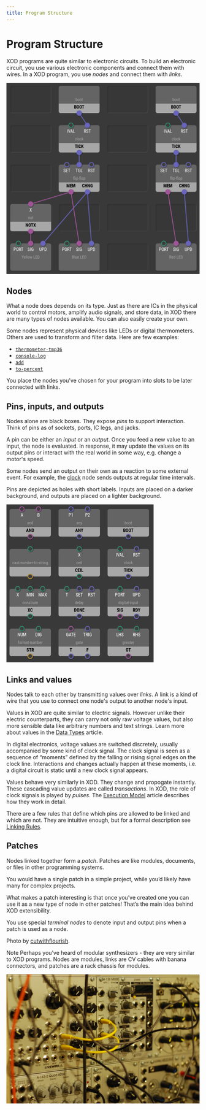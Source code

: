 ```yaml
---
title: Program Structure
---
```


Program Structure
=================

XOD programs are quite similar to electronic circuits. To build an
electronic circuit, you use various electronic components and connect them
with wires. In a XOD program, you use *nodes* and connect them with *links*.

![Example patch](./example.patch.png)

Nodes
-----

What a node does depends on its type. Just as there are ICs in the physical
world to control motors, amplify audio signals, and store data, in XOD there
are many types of nodes available. You can also easily create your own.

Some nodes represent physical devices like LEDs or digital thermometers. Others
are used to transform and filter data. Here are few examples:

* [`thermometer-tmp36`](/libs/xod/common-hardware/thermometer-tmp36/)
* [`console-log`](/libs/xod/core/console-log/)
* [`add`](/libs/xod/core/add/)
* [`to-percent`](/libs/xod/core/to-percent/)

You place the nodes you’ve chosen for your program into slots to be later
connected with links.

Pins, inputs, and outputs
-------------------------

Nodes alone are black boxes. They expose *pins* to support interaction. Think
of pins as of sockets, ports, IC legs, and jacks.

A pin can be either an *input* or an *output*. Once you feed a new value to an
input, the node is evaluated. In response, it may update the values on its
output pins or interact with the real world in some way, e.g. change a motor's
speed.

Some nodes send an output on their own as a reaction to some external event.
For example, the [clock](/libs/xod/core/clock/) node sends outputs at regular
time intervals.

Pins are depicted as holes with short labels. Inputs are placed on a darker
background, and outputs are placed on a lighter background.

![Nodes inputs and outputs](./nodes-inputs-outputs.png)

Links and values
----------------

Nodes talk to each other by transmitting values over *links*. A link is a kind
of wire that you use to connect one node's output to another node's input.

Values in XOD are quite similar to electric signals. However unlike their
electric counterparts, they can carry not only raw voltage values, but also
more sensible data like arbitrary numbers and text strings. Learn more about
values in the [Data Types](../data-types/) article.

In digital electronics, voltage values are switched discretely, usually
accompanied by some kind of clock signal. The clock signal is seen as a
sequence of “moments” defined by the falling or rising signal edges on the
clock line. Interactions and changes actually happen at these moments, i.e. a
digital circuit is static until a new clock signal appears.

Values behave very similarly in XOD. They change and propogate
instantly. These cascading value updates are called *transactions*. In XOD, the
role of clock signals is played by *pulses*. The [Execution
Model](../execution-model/) article describes how they work in detail.

There are a few rules that define which pins are allowed to be linked and which
are not. They are intuitive enough, but for a formal description see [Linking
Rules](../linking-rules/).

Patches
-------

Nodes linked together form a *patch*. Patches are like modules, documents, or
files in other programming systems.

You would have a single patch in a simple project, while you’d likely have
many for complex projects.

What makes a patch interesting is that once you’ve created one you can use it
as a new type of node in other patches! That’s the main idea behind XOD
extensibility.

You use special *terminal nodes* to denote input and output pins when a patch
is used as a node.

<div class="ui segment">
  <span class="ui bottom attached label">
    Photo by
    <a href="https://www.flickr.com/photos/26735065@N00/">cutwithflourish</a>.
  </span>
  <p>
    <span class="ui blue ribbon label">Note</span>
    Perhaps you’ve heard of modular synthesizers - they are very similar to XOD
    programs. Nodes are modules, links are CV cables with banana connectors,
    and patches are a rack chassis for modules.
  </p>
  <div class="ui fluid image">
    <img src="modular-synth.jpg" alt="Modular synth" />
  </div>
</div>
